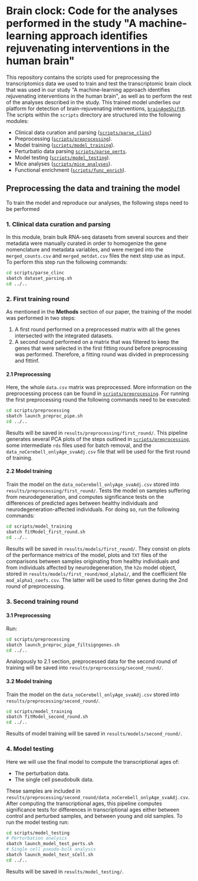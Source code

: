 # Brain clock: Code for the analyses performed in the study "A machine-learning approach identifies rejuvenating interventions in the human brain"

This repository contains the scripts used for preprocessing the transcriptomics data we used to train and test the transcriptomic brain clock that was used in our study "A machine-learning approach identifies rejuvenating interventions in the human brain", as well as to perform the rest of the analyses described in the study. This trained model underlies our platform for detection of brain-rejuvenating interventions, [`brainAgeShiftR`](https://gitlab.lcsb.uni.lu/CBG/brainAgeShiftR). The scripts within the `scripts` directory are structured into the following modules:
- Clinical data curation and parsing ([`scripts/parse_clinc`](scripts/parse_clinc))
- Preprocessing ([`scripts/preprocessing`](scripts/preprocessing)).
- Model training ([`scripts/model_training`](scripts/model_training)).
- Perturbatio data parsing [`scripts/parse_perts`](scripts/parse_perts).
- Model testing ([`scripts/model_testing`](scripts/model_testing)).
- Mice analyses ([`scripts/mice_analyses`](scripts/mice_analyses)).
- Functional enrichment ([`scripts/func_enrich`](scripts/func_enrich)).

## Preprocessing the data and training the model
To train the model and reproduce our analyses, the following steps need to be performed
### 1. Clinical data curation and parsing
In this module, brain bulk RNA-seq datasets from several sources and their metadata were manually curated in order to homogenize the gene nomenclature and metadata variables, and were merged into the `merged_counts.csv` and `merged_metdat.csv` files the next step use as input. To perform this step run the following commands:
```bash
cd scripts/parse_clinc
sbatch dataset_parsing.sh
cd ../..
```
### 2. First training round
As mentioned in the **Methods** section of our paper, the training of the model was performed in two steps:
1. A first round performed on a preprocessed matrix with all the genes intersected with the integrated datasets.
2. A second round performed on a matrix that was filtered to keep the genes that were selected in the first fitting round before preprocessing was performed.
Therefore, a fitting round was divided in preprocessing and fittinf. 
#### 2.1 Preprocessing
Here, the whole `data.csv` matrix was preprocessed. More information on the preprocessing process can be found in [`scripts/preprocessing`](scripts/preprocessing).
For running the first preprocessing round the following commands need to be executed:
```bash
cd scripts/preprocessing
sbatch launch_preproc_pipe.sh
cd ../..
```
Results will be saved in `results/preprocessing/first_round/`. This pipeline generates several PCA plots of the steps outlined in [`scripts/preprocessing`](scripts/preprocessing), some intermediate `rds` files used for batch removal, and the `data_noCerebell_onlyAge_svaAdj.csv` file that will be used for the first round of training. 
#### 2.2 Model training
Train the model on the `data_noCerebell_onlyAge_svaAdj.csv` stored into `results/preprocessing/first_round/`. Tests the model on samples suffering from neurodegeneration, and computes significance tests on the differences of predicted ages between healthy individuals and neurodegeneration-affected individuals. For doing so, run the following commands:
```bash
cd scripts/model_training
sbatch fitModel_first_round.sh
cd ../..
```
Results will be saved in `results/models/first_round/`. They consist on plots of the performance metrics of the model, plots and `TXT` files of the comparisons between samples originating from healthy individuals and from individuals affected by neurodegeneration, the `h2o` model object, stored in `results/models/first_round/mod_alpha1/`, and the coefficient file `mod_alpha1_coefs.csv`. The latter will be used to filter genes during the 2nd round of preprocessing.
### 3. Second training round
#### 3.1 Preprocessing
Run:
```bash
cd scripts/preprocessing
sbatch launch_preproc_pipe_filtsigngenes.sh
cd ../..
```
Analogously to 2.1 section, preprocessed data for the second round of training will be saved into `results/preprocessing/second_round/`.
#### 3.2 Model training
Train the model on the `data_noCerebell_onlyAge_svaAdj.csv` stored into `results/preprocessing/second_round/`.
```bash
cd scripts/model_training
sbatch fitModel_second_round.sh
cd ../..
```
Results of model training will be saved in `results/models/second_round/`.
### 4. Model testing
Here we will use the final model to compute the transcriptional ages of:
- The perturbation data.
- The single cell pseudobulk data.

These samples are included in `results/preprocessing/second_round/data_noCerebell_onlyAge_svaAdj.csv`. After computing the transcriptional ages, this pipeline computes significance tests for differences in transcriptional ages either between control and perturbed samples, and between young and old samples.
To run the model testing run:
```bash
cd scripts/model_testing
# Perturbation analysis
sbatch launch_model_test_perts.sh
# Single cell pseudo-bulk analysis
sbatch launch_model_test_sCell.sh
cd ../..
```
Results will be saved in `results/model_testing/`.